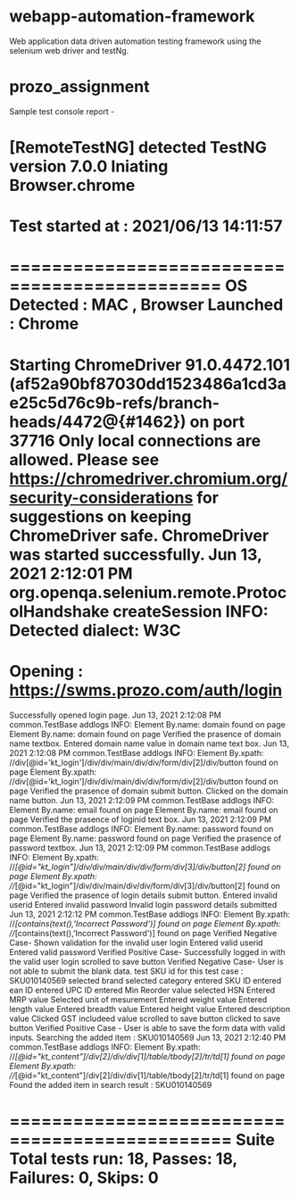 # webapp-automation-framework
Web application data driven automation testing framework using the selenium web driver and testNg.
# prozo_assignment

Sample test console report -

[RemoteTestNG] detected TestNG version 7.0.0
Iniating Browser.chrome
==============================================
Test started at :  2021/06/13 14:11:57
==============================================
==============================================
OS Detected : MAC , Browser Launched : Chrome
==============================================
Starting ChromeDriver 91.0.4472.101 (af52a90bf87030dd1523486a1cd3ae25c5d76c9b-refs/branch-heads/4472@{#1462}) on port 37716
Only local connections are allowed.
Please see https://chromedriver.chromium.org/security-considerations for suggestions on keeping ChromeDriver safe.
ChromeDriver was started successfully.
Jun 13, 2021 2:12:01 PM org.openqa.selenium.remote.ProtocolHandshake createSession
INFO: Detected dialect: W3C
==================================
Opening : https://swms.prozo.com/auth/login
=====================================
Successfully opened login page.
Jun 13, 2021 2:12:08 PM common.TestBase addlogs
INFO: Element By.name: domain found on page
Element By.name: domain found on page
Verified the prasence of domain name textbox.
Entered domain name value in domain name text box.
Jun 13, 2021 2:12:08 PM common.TestBase addlogs
INFO: Element By.xpath: //div[@id='kt_login']/div/div/main/div/div/form/div[2]/div/button found on page
Element By.xpath: //div[@id='kt_login']/div/div/main/div/div/form/div[2]/div/button found on page
Verified the prasence of domain submit button.
Clicked on the domain name button.
Jun 13, 2021 2:12:09 PM common.TestBase addlogs
INFO: Element By.name: email found on page
Element By.name: email found on page
Verified the prasence of loginid text box.
Jun 13, 2021 2:12:09 PM common.TestBase addlogs
INFO: Element By.name: password found on page
Element By.name: password found on page
Verified the prasence of password textbox.
Jun 13, 2021 2:12:09 PM common.TestBase addlogs
INFO: Element By.xpath: //*[@id="kt_login"]/div/div/main/div/div/form/div[3]/div/button[2] found on page
Element By.xpath: //*[@id="kt_login"]/div/div/main/div/div/form/div[3]/div/button[2] found on page
Verified the prasence of login details submit button.
Entered invalid userid
Entered invalid password
Invalid login password details submitted
Jun 13, 2021 2:12:12 PM common.TestBase addlogs
INFO: Element By.xpath: //*[contains(text(),'Incorrect Password')] found on page
Element By.xpath: //*[contains(text(),'Incorrect Password')] found on page
Verified Negative Case- Shown validation for the invalid user login
Entered valid userid
Entered valid password
Verified Positive Case- Successfully logged in with the valid user login
scrolled to save button
Verified Negative Case- User is not able to submit the blank data.
test SKU id for this test case : SKU010140569
selected brand
selected category
entered SKU ID
entered ean ID
entered UPC ID
entered Min Reorder value
selected HSN
Entered MRP value
Selected unit of mesurement
Entered weight value
Entered length value
Entered breadth value
Entered height value
Entered description value
Clicked GST includeed value
scrolled to save button
clicked to save button
Verified Positive Case - User is able to save the form data with valid inputs.
Searching the added item : SKU010140569
Jun 13, 2021 2:12:40 PM common.TestBase addlogs
INFO: Element By.xpath: //*[@id="kt_content"]/div[2]/div/div[1]/table/tbody[2]/tr/td[1] found on page
Element By.xpath: //*[@id="kt_content"]/div[2]/div/div[1]/table/tbody[2]/tr/td[1] found on page
Found the added item in search result : SKU010140569

===============================================
Suite
Total tests run: 18, Passes: 18, Failures: 0, Skips: 0
===============================================

